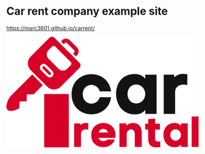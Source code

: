 # Car rent company example site

 https://marc3601.github.io/carrent/
 
![budgetApp](images/rent_logo.png)
